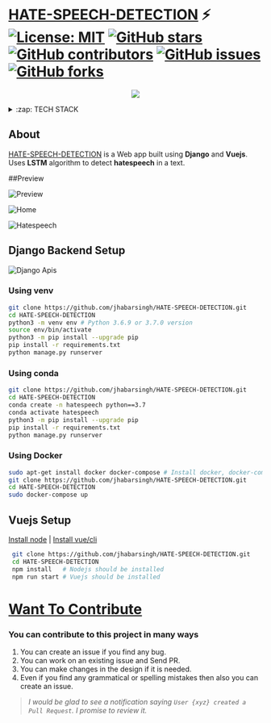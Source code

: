 # [HATE-SPEECH-DETECTION](http://ec2-18-224-181-83.us-east-2.compute.amazonaws.com/users/)  ⚡️ [![License: MIT](https://img.shields.io/badge/License-MIT-yellow.svg)](https://github.com/jhabarsingh/GRAPH-TESTCASE-VISUALIZER/blob/main/LICENSE) [![GitHub stars](https://img.shields.io/github/stars/jhabarsingh/HATE-SPEECH-DETECTION)](https://github.com/jhabarsingh/HATE-SPEECH-DETECTION/stargazers)  [![GitHub contributors](https://img.shields.io/github/contributors/jhabarsingh/HATE-SPEECH-DETECTION.svg)](https://github.com/jhabarsingh/HATE-SPEECH-DETECTION/graphs/contributors)  [![GitHub issues](https://img.shields.io/github/issues/jhabarsingh/HATE-SPEECH-DETECTION.svg)](https://github.com/jhabarsingh/HATE-SPEECH-DETECTION/issues) [![GitHub forks](https://img.shields.io/github/forks/jhabarsingh/HATE-SPEECH-DETECTION.svg?style=social&label=Fork)](https://GitHub.com/jhabarsingh/HATE-SPEECH-DETECTION/network/)

<p align="center">
  <img src="https://github.com/jhabarsingh/HATE-SPEECH-DETECTION/blob/main/doc/org_logo.png?raw=true" />
</p>
<details>
  <summary>:zap: TECH STACK</summary>
  <br/>
  <div style="display:flex;justify-content:space-around">
  <img  title="Django" src="https://icon-library.com/images/django-icon/django-icon-0.jpg" width="50px" height="50px" style="margin-right:5px;" />
  <img titlt="Vuejs"   src="https://vuejs.org/images/logo.png" width="50px" height="50px"  style="margin-right:5px;"/>
  <img  title="Vuex" src="https://s3.amazonaws.com/coursetro/posts/144-full.png"  height="50px" style="margin-right:5px;"     />
  <img  title="Vuetify" src="https://cdn.worldvectorlogo.com/logos/vuetify.svg" height="50px"  style="margin-right:5px;"/>
    <img  title="Tensorflow" src="https://www.altoros.com/blog/wp-content/uploads/2016/01/tensorflow-logo-cropped.png" height="50px" style="margin-right:5px;" />
  
  <img  title="Docker" src="https://pbs.twimg.com/profile_images/1273307847103635465/lfVWBmiW_400x400.png" height="50px" style="margin-right:5px;" />
</div>
</details>



## About
  [HATE-SPEECH-DETECTION](http://ec2-18-224-181-83.us-east-2.compute.amazonaws.com/users/) is a Web app built using **Django** and **Vuejs**. Uses **LSTM** algorithm to detect **hatespeech** in a text. 

##Preview

![Preview](https://github.com/jhabarsingh/HATE-SPEECH-DETECTION/blob/main/doc/preview.gif?raw=true)

![Home](https://github.com/jhabarsingh/HATE-SPEECH-DETECTION/blob/main/doc/home.png?raw=true)

![Hatespeech](https://github.com/jhabarsingh/HATE-SPEECH-DETECTION/blob/main/doc/hatespeech.png?raw=true)



## Django Backend Setup
![Django Apis](https://github.com/jhabarsingh/HATE-SPEECH-DETECTION/blob/main/doc/apis.png?raw=true)

### Using venv
```bash
git clone https://github.com/jhabarsingh/HATE-SPEECH-DETECTION.git 
cd HATE-SPEECH-DETECTION
python3 -m venv env # Python 3.6.9 or 3.7.0 version 
source env/bin/activate
python3 -m pip install --upgrade pip
pip install -r requirements.txt
python manage.py runserver
```

### Using conda
```bash
git clone https://github.com/jhabarsingh/HATE-SPEECH-DETECTION.git 
cd HATE-SPEECH-DETECTION
conda create -n hatespeech python==3.7 
conda activate hatespeech
python3 -m pip install --upgrade pip
pip install -r requirements.txt
python manage.py runserver
```

### Using Docker

```bash
sudo apt-get install docker docker-compose # Install docker, docker-compose on linux
git clone https://github.com/jhabarsingh/HATE-SPEECH-DETECTION.git
cd HATE-SPEECH-DETECTION
sudo docker-compose up
```

## Vuejs Setup

[Install node](https://nodejs.org/en/download/) |
[Install vue/cli](https://cli.vuejs.org/)
```bash
 git clone https://github.com/jhabarsingh/HATE-SPEECH-DETECTION.git
 cd HATE-SPEECH-DETECTION
 npm install   # Nodejs should be installed
 npm run start # Vuejs should be installed
 ```


# [Want To Contribute](https://medium.com/mindsdb/contributing-to-an-open-source-project-how-to-get-started-6ba812301738)
### You can contribute to this project in many ways
 1. You can create an issue if you find any bug.
 2. You can work on an existing issue and Send PR.
 3. You can make changes in the design if it is needed.
 4. Even if you find any grammatical or spelling mistakes then also you can create an issue.

> *I would be glad to see a notification saying `User {xyz} created a Pull Request`.
I promise to review it.*

